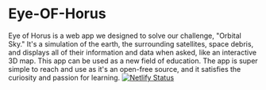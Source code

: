 # Eye-OF-Horus
Eye of Horus is a web app we designed to solve our challenge, "Orbital Sky." It's a simulation of the earth, the surrounding satellites, space debris, and displays all of their information and data when asked, like an interactive 3D map. This app can be used as a new field of education. The app is super simple to reach and use as it's an open-free source, and it satisfies the curiosity and passion for learning.
[![Netlify Status](https://api.netlify.com/api/v1/badges/e0d967ec-1527-4cc9-8a94-af2e62a28732/deploy-status)](https://app.netlify.com/sites/eyeofhorus/deploys)
